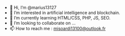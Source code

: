 - 👋 Hi, I’m @marius13127
- 👀 I’m interested in artificial intelligence and blockchain.
- 🌱 I’m currently learning HTML/CSS, PHP, JS, SEO.
- 💞️ I’m looking to collaborate on ...
- 📫 How to reach me : misoardi13100@outlook.fr

<!---
marius13127/marius13127 is a ✨ special ✨ repository because its `README.md` (this file) appears on your GitHub profile.
You can click the Preview link to take a look at your changes.
--->
